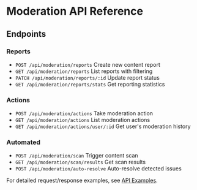 # Moderation API Reference

## Endpoints

### Reports
- `POST /api/moderation/reports`
  Create new content report
- `GET /api/moderation/reports`
  List reports with filtering
- `PATCH /api/moderation/reports/:id`
  Update report status
- `GET /api/moderation/reports/stats`
  Get reporting statistics

### Actions
- `POST /api/moderation/actions`
  Take moderation action
- `GET /api/moderation/actions`
  List moderation actions
- `GET /api/moderation/actions/user/:id`
  Get user's moderation history

### Automated
- `POST /api/moderation/scan`
  Trigger content scan
- `GET /api/moderation/scan/results`
  Get scan results
- `POST /api/moderation/auto-resolve`
  Auto-resolve detected issues

For detailed request/response examples, see [API Examples](./examples.md). 